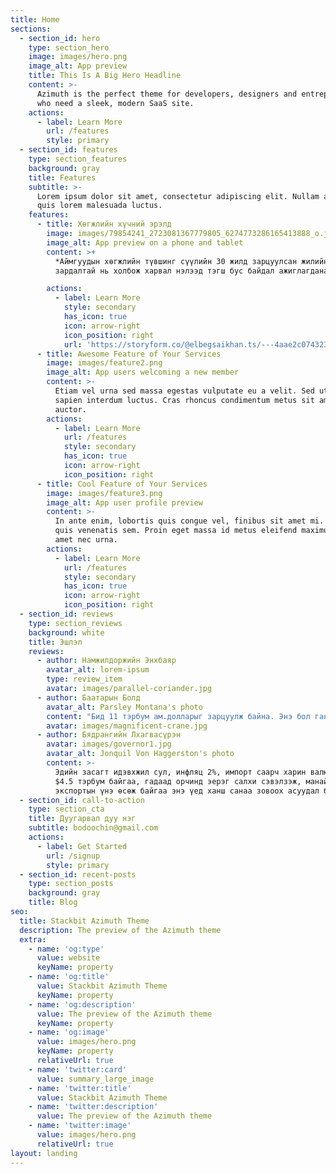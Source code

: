 ```yaml
---
title: Home
sections:
  - section_id: hero
    type: section_hero
    image: images/hero.png
    image_alt: App preview
    title: This Is A Big Hero Headline
    content: >-
      Azimuth is the perfect theme for developers, designers and entrepreneurs
      who need a sleek, modern SaaS site.
    actions:
      - label: Learn More
        url: /features
        style: primary
  - section_id: features
    type: section_features
    background: gray
    title: Features
    subtitle: >-
      Lorem ipsum dolor sit amet, consectetur adipiscing elit. Nullam a metus
      quis lorem malesuada luctus.
    features:
      - title: Хөгжлийн хүчний эрэлд
        image: images/79854241_2723081367779805_6274773286165413888_o.jpg
        image_alt: App preview on a phone and tablet
        content: >+
          *Аймгуудын хөгжлийн түвшинг сүүлийн 30 жилд зарцуулсан жилийн дундаж
          зардалтай нь холбож харвал нэлээд тэгш бус байдал ажиглагдана.*

        actions:
          - label: Learn More
            style: secondary
            has_icon: true
            icon: arrow-right
            icon_position: right
            url: 'https://storyform.co/@elbegsaikhan.ts/---4aae2c074323'
      - title: Awesome Feature of Your Services
        image: images/feature2.png
        image_alt: App users welcoming a new member
        content: >-
          Etiam vel urna sed massa egestas vulputate eu a velit. Sed ut nisl nec
          sapien interdum luctus. Cras rhoncus condimentum metus sit amet
          auctor.
        actions:
          - label: Learn More
            url: /features
            style: secondary
            has_icon: true
            icon: arrow-right
            icon_position: right
      - title: Cool Feature of Your Services
        image: images/feature3.png
        image_alt: App user profile preview
        content: >-
          In ante enim, lobortis quis congue vel, finibus sit amet mi. Aenean
          quis venenatis sem. Proin eget massa id metus eleifend maximus sit
          amet nec urna.
        actions:
          - label: Learn More
            url: /features
            style: secondary
            has_icon: true
            icon: arrow-right
            icon_position: right
  - section_id: reviews
    type: section_reviews
    background: white
    title: Эшлэл
    reviews:
      - author: Намжилдоржийн Энхбаяр
        avatar_alt: lorem-ipsum
        type: review_item
        avatar: images/parallel-coriander.jpg
      - author: Баатарын Болд
        avatar_alt: Parsley Montana's photo
        content: "Бид 11 тэрбум ам.долларыг зарцуулж байна. Энэ бол ганцхан хөрөнгө оруулагчаас гарч байгаа зардал. Хөрөнгө оруулалт гэхээр хөрөнгө авч байгаа мэт ойлгож болохгүй.\_ Хөрөнгө оруулалт бол\_ манай компаниас гарч байгаа зардал."
        avatar: images/magnificent-crane.jpg
      - author: Бядрангийн Лхагвасүрэн
        avatar: images/governor1.jpg
        avatar_alt: Jonquil Von Haggerston's photo
        content: >-
          Эдийн засагт идэвхжил сул, инфляц 2%, импорт саарч харин валютын нѳѳц
          $4.5 тэрбум байгаа, гадаад орчинд эерэг салхи сэвэлзэж, манай
          экспортын үнэ өсөж байгаа энэ үед ханш санаа зовоох асуудал бус.
  - section_id: call-to-action
    type: section_cta
    title: Дуугарвал дуу нэг
    subtitle: bodoochin@gmail.com
    actions:
      - label: Get Started
        url: /signup
        style: primary
  - section_id: recent-posts
    type: section_posts
    background: gray
    title: Blog
seo:
  title: Stackbit Azimuth Theme
  description: The preview of the Azimuth theme
  extra:
    - name: 'og:type'
      value: website
      keyName: property
    - name: 'og:title'
      value: Stackbit Azimuth Theme
      keyName: property
    - name: 'og:description'
      value: The preview of the Azimuth theme
      keyName: property
    - name: 'og:image'
      value: images/hero.png
      keyName: property
      relativeUrl: true
    - name: 'twitter:card'
      value: summary_large_image
    - name: 'twitter:title'
      value: Stackbit Azimuth Theme
    - name: 'twitter:description'
      value: The preview of the Azimuth theme
    - name: 'twitter:image'
      value: images/hero.png
      relativeUrl: true
layout: landing
---
```

